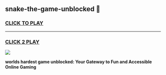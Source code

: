 
## snake-the-game-unblocked 👋
<h3>
<a href="https://premium.freeplayer.one?title=snake-the-game-unblocked&ref=14F">CLICK TO PLAY</a></h3>
<hr>

<h3>
<a href="https://premium.freeplayer.one?title=snake-the-game-unblocked&ref=14F">CLICK 2 PLAY</a>
  
</h3>

<a href="https://premium.freeplayer.one?title=snake-the-game-unblocked&ref=12F/"><img src="https://clearcache.store/games.png"></a>


**worlds hardest game unblocked: Your Gateway to Fun and Accessible Online Gaming**

